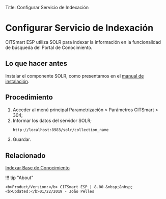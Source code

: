 Title: Configurar Servicio de Indexación

# Configurar Servicio de Indexación

CITSmart ESP utiliza SOLR para indexar la información en la funcionalidad de búsqueda del Portal de Conocimiento.


## Lo que hacer antes

Instalar el componente SOLR, como presentamos en el [manual de instalación][1].

## Procedimiento

1. Acceder al menú principal Parametrización > Parámetros CITSmart > 304;
2. Informar los datos del servidor SOLR;
    ```sh
    http://localhost:8983/solr/collection_name
    ```
3. Guardar.

## Relacionado

[Indexar Base de Conocimiento][2]

[1]:/es-es/citsmart-esp-8/get-started/installation-and-upgrade/download-software.html#servidor-de-indexacion-apache-solr_1
[2]:/es-es/citsmart-esp-8/platform-administration/data-indexing/management.html


!!! tip "About"

    <b>Product/Version:</b> CITSmart ESP | 8.00 &nbsp;&nbsp;
    <b>Updated:</b>01/22/2019 - João Pelles  
